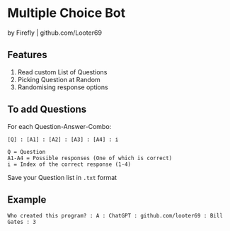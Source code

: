 # Multiple Choice Bot
by Firefly | github.com/Looter69
## Features
1. Read custom List of Questions
2. Picking Question at Random
3. Randomising response options

## To add Questions
For each Question-Answer-Combo:
```
[Q] : [A1] : [A2] : [A3] : [A4] : i

Q = Question
A1-A4 = Possible responses (One of which is correct)
i = Index of the correct response (1-4)
```
Save your Question list in ```.txt``` format

## Example 
```
Who created this program? : A : ChatGPT : github.com/looter69 : Bill Gates : 3 
```